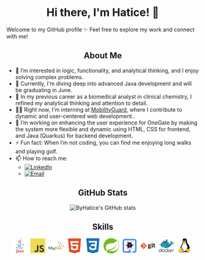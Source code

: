 <h1 align="center">Hi there, I'm Hatice! 👋</h1>

Welcome to my GitHub profile ✨ Feel free to explore my work and connect with me!

<h2 align="center">About Me</h2>

- 👀  I’m interested in logic, functionality, and analytical thinking, and I enjoy solving complex problems.
- 🌱  Currently, I'm diving deep into advanced Java development and will be graduating in June.
- 💼 In my previous career as a biomedical analyst in clinical chemistry, I refined my analytical thinking and attention to detail.
- 👩‍💻 Right now, I'm interning at [MobilityGuard](https://www.mobilityguard.com/sv/), where I contribute to dynamic and user-centered web development..
- 🔭  I’m working on enhancing the user experience for OneGate by making the system more flexible and dynamic using HTML, CSS for frontend, and Java (Quarkus) for backend development.
- ⚡ Fun fact: When I’m not coding, you can find me enjoying long walks and playing golf.
- 📫 How to reach me:
  - [![LinkedIn](https://img.shields.io/badge/LinkedIn-blue?style=flat&logo=linkedin&logoColor=white)](https://www.linkedin.com/in/hatice-celik-03a96b277/)
  - [![Email](https://img.shields.io/badge/Email-D14836?style=flat&logo=mail&logoColor=white)](mailto:celik.h@outlook.com)

<div align="center">

## GitHub Stats
![ByHatice's GitHub stats](https://github-readme-stats.vercel.app/api?username=ByHatice&show_icons=true&theme=radical)

## Skills

  <div>
    <img src="https://github.com/devicons/devicon/blob/master/icons/java/java-original-wordmark.svg" title="Java" alt="Java" width="40" height="40"/>&nbsp;
    <img src="https://github.com/devicons/devicon/blob/master/icons/javascript/javascript-original.svg" title="JavaScript" alt="JavaScript" width="40" height="40"/>&nbsp;
    <img src="https://github.com/devicons/devicon/blob/master/icons/mysql/mysql-original-wordmark.svg" title="MySQL" alt="MySQL" width="40" height="40"/>&nbsp;
    <img src="https://github.com/devicons/devicon/blob/master/icons/html5/html5-plain.svg" title="HTML" alt="HTML" width="40" height="40"/>&nbsp;
    <img src="https://github.com/devicons/devicon/blob/master/icons/css3/css3-plain.svg" title="CSS" alt="CSS" width="40" height="40"/>&nbsp;
    <img src="https://github.com/devicons/devicon/blob/master/icons/spring/spring-original.svg" title="Spring" alt="Spring" width="40" height="40"/>&nbsp;
    <img src="https://github.com/devicons/devicon/blob/master/icons/quarkus/quarkus-original.svg" title="Quarkus" alt="Quarkus" width="40" height="40"/>&nbsp;
    <img src="https://github.com/devicons/devicon/blob/master/icons/git/git-original-wordmark.svg" title="Git" alt="Git" width="40" height="40"/>&nbsp;
    <img src="https://github.com/devicons/devicon/blob/master/icons/docker/docker-original-wordmark.svg" title="Docker" alt="Docker" width="40" height="40"/>&nbsp;
    <img src="https://github.com/devicons/devicon/blob/master/icons/linux/linux-original.svg" title="Linux" alt="Linux" width="40" height="40"/>&nbsp;
  </div>
</div>
